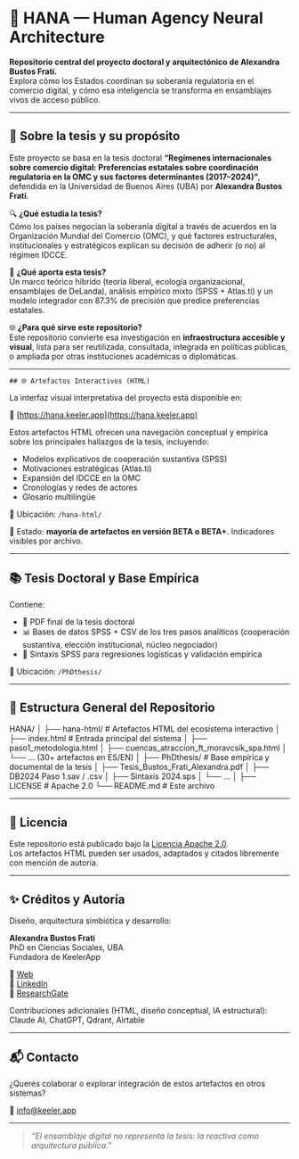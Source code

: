  # 🧠 HANA — Human Agency Neural Architecture
  
  **Repositorio central del proyecto doctoral y arquitectónico de Alexandra Bustos Frati.**  
  Explora cómo los Estados coordinan su soberanía regulatoria en el comercio digital, y cómo esa inteligencia se transforma en ensamblajes vivos de acceso público.
  
  ---

## 🧠 Sobre la tesis y su propósito

Este proyecto se basa en la tesis doctoral **“Regímenes internacionales sobre comercio digital: Preferencias estatales sobre coordinación regulatoria en la OMC y sus factores determinantes (2017–2024)”**, defendida en la Universidad de Buenos Aires (UBA) por **Alexandra Bustos Frati**.

🔍 **¿Qué estudia la tesis?**  
Cómo los países negocian la soberanía digital a través de acuerdos en la Organización Mundial del Comercio (OMC), y qué factores estructurales, institucionales y estratégicos explican su decisión de adherir (o no) al régimen IDCCE.

🧩 **¿Qué aporta esta tesis?**  
Un marco teórico híbrido (teoría liberal, ecología organizacional, ensamblajes de DeLanda), análisis empírico mixto (SPSS + Atlas.ti) y un modelo integrador con 87.3% de precisión que predice preferencias estatales.

🌐 **¿Para qué sirve este repositorio?**  
Este repositorio convierte esa investigación en **infraestructura accesible y visual**, lista para ser reutilizada, consultada, integrada en políticas públicas, o ampliada por otras instituciones académicas o diplomáticas.

  ---

    ## 🌐 Artefactos Interactivos (HTML)
  
  La interfaz visual interpretativa del proyecto está disponible en:
  
  🔗 [https://hana.keeler.app](https://hana.keeler.app)
  
  Estos artefactos HTML ofrecen una navegación conceptual y empírica sobre los principales hallazgos de la tesis, incluyendo:
  
  - Modelos explicativos de cooperación sustantiva (SPSS)
  - Motivaciones estratégicas (Atlas.ti)
  - Expansión del IDCCE en la OMC
  - Cronologías y redes de actores
  - Glosario multilingüe
  
  📁 Ubicación: `/hana-html/`
  
  📌 Estado: **mayoría de artefactos en versión BETA o BETA+**. Indicadores visibles por archivo.
  
  ---
  
  ## 📚 Tesis Doctoral y Base Empírica
  
  Contiene:
  
  - 📄 PDF final de la tesis doctoral  
  - 📊 Bases de datos SPSS + CSV de los tres pasos analíticos (cooperación sustantiva, elección institucional, núcleo negociador)
  - 🧮 Sintaxis SPSS para regresiones logísticas y validación empírica
  
  📁 Ubicación: `/PhDthesis/`
  
  ---
  
  ## 🧩 Estructura General del Repositorio
  
  HANA/
  │
  ├── hana-html/ # Artefactos HTML del ecosistema interactivo
  │ ├── index.html # Entrada principal del sistema
  │ ├── paso1_metodologia.html
  │ ├── cuencas_atraccion_ft_moravcsik_spa.html
  │ └── ... (30+ artefactos en ES/EN)
  │
  ├── PhDthesis/ # Base empírica y documental de la tesis
  │ ├── Tesis_Bustos_Frati_Alexandra.pdf
  │ ├── DB2024 Paso 1.sav / .csv
  │ ├── Sintaxis 2024.sps
  │ └── ...
  │
  ├── LICENSE # Apache 2.0
  └── README.md # Este archivo
  
  ---
  
  ## 📜 Licencia
  
  Este repositorio está publicado bajo la [Licencia Apache 2.0](LICENSE).  
  Los artefactos HTML pueden ser usados, adaptados y citados libremente con mención de autoría.
  
  ---
  
  ## ✨ Créditos y Autoría
  
  Diseño, arquitectura simbiótica y desarrollo:
  
  **Alexandra Bustos Frati**  
  PhD en Ciencias Sociales, UBA  
  Fundadora de KeelerApp
  
  🔗 [Web](https://www.keeler.app)  
  🔗 [LinkedIn](https://www.linkedin.com/in/lexbustosfrati/)  
  🔗 [ResearchGate](https://www.researchgate.net/profile/Alexandra-Bustos-Frati)
  
  Contribuciones adicionales (HTML, diseño conceptual, IA estructural): Claude AI, ChatGPT, Qdrant, Airtable
  
  ---
  
  ## 📬 Contacto
  
  ¿Querés colaborar o explorar integración de estos artefactos en otros sistemas?
  
  📧 [info@keeler.app](mailto:info@keeler.app)
  
  ---
  
  > _“El ensamblaje digital no representa la tesis: la reactiva como arquitectura pública.”_
